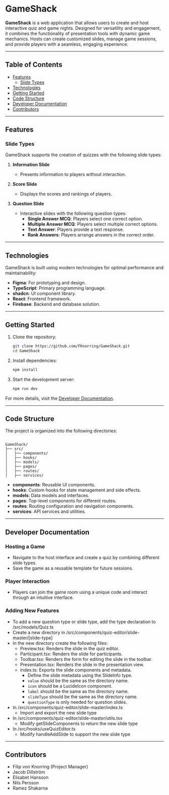 # GameShack

**GameShack** is a web application that allows users to create and host interactive quiz and game nights. Designed for versatility and engagement, it combines the functionality of presentation tools with dynamic game mechanics. Hosts can create customized slides, manage game sessions, and provide players with a seamless, engaging experience.

---

## Table of Contents

- [Features](#features)
  - [Slide Types](#slide-types)
- [Technologies](#technologies)
- [Getting Started](#getting-started)
- [Code Structure](#code-structure)
- [Developer Documentation](#developer-documentation)
- [Contributors](#contributors)

---

## Features

### Slide Types

GameShack supports the creation of quizzes with the following slide types:

1. **Information Slide**
   - Presents information to players without interaction.

2. **Score Slide**
   - Displays the scores and rankings of players.

3. **Question Slide**
   - Interactive slides with the following question types:
     - **Single Answer MCQ**: Players select one correct option.
     - **Multiple Answer MCQ**: Players select multiple correct options.
     - **Text Answer**: Players provide a text response.
     - **Rank Answers**: Players arrange answers in the correct order.

---

## Technologies

GameShack is built using modern technologies for optimal performance and maintainability:
- **Figma**: For prototyping and design.
- **TypeScript**: Primary programming language.
- **shadcn**: UI component library.
- **React**: Frontend framework.
- **Firebase**: Backend and database solution.

---

## Getting Started

1. Clone the repository:
   ```bash
   git clone https://github.com/FKnorring/GameShack.git
   cd GameShack
    ```
2. Install dependencies:
    ```bash
    npm install
    ```
3. Start the development server:
    ```bash
    npm run dev
    ```

For more details, visit the [Developer Documentation](#developer-documentation).

---

## Code Structure
The project is organized into the following directories:

```plaintext

GameShack/
├── src/
│   ├── components/
│   ├── hooks/
│   ├── models/
│   ├── pages/
|   ├── routes/
│   ├── services/

```

- **components**: Reusable UI components.
- **hooks**: Custom hooks for state management and side effects.
- **models**: Data models and interfaces.
- **pages**: Top-level components for different routes.
- **routes**: Routing configuration and navigation components.
- **services**: API services and utilities.

---

## Developer Documentation

### Hosting a Game
- Navigate to the host interface and create a quiz by combining different slide types.
- Save the game as a reusable template for future sessions.

### Player Interaction
- Players can join the game room using a unique code and interact through an intuitive interface.

### Adding New Features
- To add a new question type or slide type, add the type declaration to /src/models/Quiz.ts
- Create a new directory in /src/components/quiz-editor/slide-master/[slide-type]
- In the new directory create the following files:
   - Preview.tsx: Renders the slide in the quiz editor.
   - Participant.tsx: Renders the slide for participants.
   - Toolbar.tsx: Renders the form for editing the slide in the toolbar.
   - Presentation.tsx: Renders the slide in the presentation view.
   - index.ts: Exports the slide components and metadata.
      - Define the slide metadata using the SlideInfo type.
      - `value` should be the same as the directory name.
      - `icon` should be a LucideIcon component.
      - `label` should be the same as the directory name.
      - `slideType` should be the same as the directory name.
      - `questionType` is only needed for question slides.
- In /src/components/quiz-editor/slide-master/index.ts
  - Import and export the new slide type
- In /src/components/quiz-editor/slide-master/utils.tsx
  - Modify getSlideComponents to return the new slide type
- In /src/hooks/useQuizEditor.ts
  - Modify handleAddSlide to support the new slide type
---

## Contributors

- Filip von Knorring (Project Manager)
- Jacob Dillström
- Elisabet Hansson
- Nils Persson
- Ramez Shakarna
